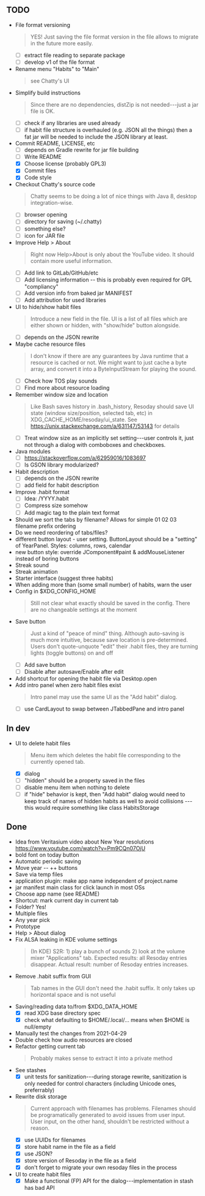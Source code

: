 ## TODO

- File format versioning
    > YES! Just saving the file format version in the file allows to migrate in the future more easily.
    * [ ] extract file reading to separate package
    * [ ] develop v1 of the file format
- Rename menu "Habits" to "Main"
    > see Chatty's UI
- Simplify build instructions
    > Since there are no dependencies, distZip is not needed---just a jar file is OK.
    * [ ] check if any libraries are used already
    * [ ] if habit file structure is overhauled (e.g. JSON all the things) then a fat jar will be needed to include the JSON library at least.
- Commit README, LICENSE, etc
    * [ ] depends on Gradle rewrite for jar file building
    * [ ] Write README
    * [x] Choose license (probably GPL3)
    * [x] Commit files
    * [x] Code style
- Checkout Chatty's source code
    > Chatty seems to be doing a lot of nice things with Java 8, desktop integration-wise.
    * [ ] browser opening
    * [ ] directory for saving (~/.chatty)
    * [ ] something else?
    * [ ] icon for JAR file
- Improve Help > About
    > Right now Help>About is only about the YouTube video.    It should contain more useful information.
    * [ ] Add link to GitLab/GitHub/etc
    * [ ] Add licensing information -- this is probably even required for GPL "compliancy"
    * [ ] Add version info from baked jar MANIFEST
    * [ ] Add attribution for used libraries
- UI to hide/show habit files
    > Introduce a new field in the file. UI is a list of all files which are either shown or hidden, with "show/hide" button alongside.
    * [ ] depends on the JSON rewrite
- Maybe cache resource files
    > I don't know if there are any guarantees by Java runtime that a resource is cached or not.  We might want to just cache a byte array, and convert it into a ByteInputStream for playing the sound.
    * [ ] Check how TOS play sounds
    * [ ] Find more about resource loading
- Remember window size and location
    > Like Bash saves history in .bash_history, Resoday should save UI state (window size/position, selected tab, etc) in XDG_CACHE_HOME/resoday/ui_state.   See https://unix.stackexchange.com/a/631147/53143 for details
    * [ ] Treat window size as an implicitly set setting---user controls it, just not through a dialog with comboboxes and checkboxes.
- Java modules
    * [ ] https://stackoverflow.com/a/62959016/1083697
    * [ ] Is GSON library modularized?
- Habit description
    * [ ] depends on the JSON rewrite
    * [ ] add field for habit description
- Improve .habit format
    * [ ] Idea: <name>/YYYY.habit
    * [ ] Compress size somehow
    * [ ] Add magic tag to the plain text format
- Should we sort the tabs by filename? Allows for simple 01 02 03 filename prefix ordering
- Do we need reordering of tabs/files?
- different button layout - user setting. ButtonLayout should be a "setting" of YearPanel.  Styles: columns, rows, calendar
- new button style: override JComponent#paint & addMouseListener instead of boring buttons
- Streak sound
- Streak animation 
- Starter interface (suggest three habits)
- When adding more than (some small number) of habits, warn the user
- Config in $XDG_CONFIG_HOME
    > Still not clear what exactly should be saved in the config.  There are no changeable settings at the moment
- Save button
    > Just a kind of "peace of mind" thing. Although auto-saving is much more intuitive, because save location is pre-determined. Users don't quote-unquote "edit" their .habit files, they are turning lights (toggle buttons) on and off
    * [ ] Add save button
    * [ ] Disable after autosave/Enable after edit
- Add shortcut for opening the habit file via Desktop.open
- Add intro panel when zero habit files exist
    > Intro panel may use the same UI as the "Add habit" dialog.
    * [ ] use CardLayout to swap between JTabbedPane and intro panel

## In dev

- UI to delete habit files
    > Menu item which deletes the habit file corresponding to the  currently opened tab.
    * [x] dialog
    * [ ] "hidden" should be a property saved in the files
    * [ ] disable menu item when nothing to delete
    * [ ] if "hide" behavior is kept, then "Add habit" dialog would need to keep track of names of hidden habits as well to avoid collisions --- this would require something like class HabitsStorage

## Done

- Idea from Veritasium video about New Year resolutions https://www.youtube.com/watch?v=Pm9CQn07OjU
- bold font on today button
- Automatic periodic saving
- Move year -- ++ buttons
- Save via temp files
- application plugin: make app name independent of project.name
- jar manifest main class for click launch in most OSs
- Choose app name (see README)
- Shortcut: mark current day in current tab
- Folder? Yes!
- Multiple files
- Any year pick
- Prototype
- Help > About dialog
- Fix ALSA leaking in KDE volume settings
    > (In KDE)     S2R: 1) play a bunch of sounds 2) look at the volume mixer "Applications" tab. Expected results: all Resoday entries disappear. Actual result: number of Resoday entries increases.
- Remove .habit suffix from GUI
    > Tab names in the GUI don't need the .habit suffix. It only takes up horizontal space and is not useful
- Saving/reading data to/from $XDG_DATA_HOME
    * [x] read XDG base directory spec
    * [x] check what defaulting to $HOME/.local/... means when $HOME is null/empty
- Manually test the changes from 2021-04-29
- Double check how audio resources are closed
- Refactor getting current tab
    > Probably makes sense to extract it into a private method
- See stashes
    * [x] unit tests for sanitization---during storage rewrite, sanitization is only needed for control characters (including Unicode ones, preferrably)
- Rewrite disk storage
    > Current approach with filenames has problems.  Filenames should be programatically generated to avoid issues from user input.  User input, on the other hand, shouldn't be restricted without a reason.
    * [x] use UUIDs for filenames
    * [x] store habit name in the file as a field
    * [x] use JSON?
    * [x] store version of Resoday in the file as a field
    * [x] don't forget to migrate your own resoday files in the process
- UI to create habit files
    * [x] Make a functional (FP) API for the dialog---implementation in stash has bad API
